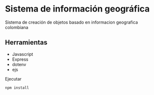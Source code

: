 # Sistema de información geográfica

Sistema de creación de objetos basado en informacion geografica colombiana

## Herramientas
- Javascript
- Express
- dotenv
- ejs

Ejecutar
```bash
npm install
```